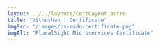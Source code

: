 ```yaml
---
layout: ../../layouts/CertLayout.astro
title: "Vithushan | Certificate"
imgSrc: "/images/ps-msdo-certificate.png"
imgAlt: "PluralSight Microservices Certificate"
---
```

